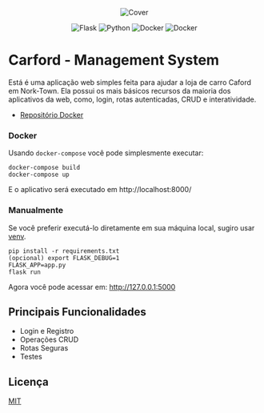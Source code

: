 <p align="center">
  <img src="https://res.cloudinary.com/dnqiosdb6/image/upload/v1665622923/cover/caford-cover_copy_nbjdvs.png" alt="Cover">
</p>

<p align="center">
  <img src="https://img.shields.io/badge/Flask-000000?style=for-the-badge&logo=flask&logoColor=white" alt="Flask">
  <img src="https://img.shields.io/badge/Python-FFD43B?style=for-the-badge&logo=python&logoColor=blue" alt="Python">
  <img src="https://img.shields.io/badge/Docker-2CA5E0?style=for-the-badge&logo=docker&logoColor=white" alt="Docker">
  <img src="https://img.shields.io/badge/HTML5-E34F26?style=for-the-badge&logo=html5&logoColor=white" alt="Docker">
</p>

# Carford - Management System

Está é uma aplicação web simples feita para ajudar a loja de carro Caford em Nork-Town. Ela possui os mais básicos recursos da maioria dos aplicativos da web, como, login, rotas autenticadas, CRUD e interatividade.

- [Repositório Docker]()

### Docker

Usando `docker-compose` você pode simplesmente executar:

    docker-compose build
    docker-compose up

E o aplicativo será executado em http://localhost:8000/

### Manualmente

Se você preferir executá-lo diretamente em sua máquina local, sugiro usar
[venv](https://docs.python.org/3/library/venv.html).

    pip install -r requirements.txt
    (opcional) export FLASK_DEBUG=1
    FLASK_APP=app.py
    flask run

Agora você pode acessar em:
http://127.0.0.1:5000

## Principais Funcionalidades

- Login e Registro
- Operações CRUD
- Rotas Seguras
- Testes

## Licença

[MIT]()
